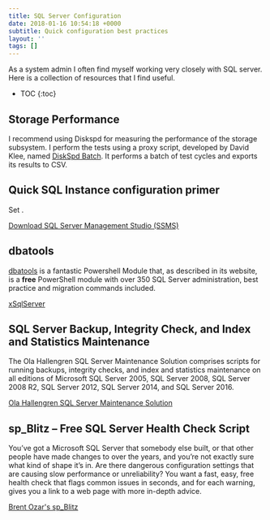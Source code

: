 ```yaml
---
title: SQL Server Configuration
date: 2018-01-16 10:54:18 +0000
subtitle: Quick configuration best practices
layout: ''
tags: []
---
```

As a system admin I often find myself working very closely with SQL server. Here is a collection of resources that I find useful.

* TOC {:toc}

## Storage Performance

I recommend using Diskspd for measuring the performance of the storage subsystem. I perform the tests using a proxy script, developed by David Klee, named [DiskSpd Batch](https://www.heraflux.com/resources/utilities/diskspd-batch/). It performs a batch of test cycles and exports its results to CSV.

## Quick SQL Instance configuration primer

Set .

[Download SQL Server Management Studio (SSMS)](https://msdn.microsoft.com/en-us/library/mt238290.aspx)

## dbatools

[dbatools](https://dbatools.io) is a fantastic Powershell Module that, as described in its website, is a **free** PowerShell module with over 350 SQL Server administration, best practice and migration commands included.

[xSqlServer](https://github.com/PowerShell/xSQLServer)

## SQL Server Backup, Integrity Check, and Index and Statistics Maintenance

The Ola Hallengren SQL Server Maintenance Solution comprises scripts for running backups, integrity checks, and index and statistics maintenance on all editions of Microsoft SQL Server 2005, SQL Server 2008, SQL Server 2008 R2, SQL Server 2012, SQL Server 2014, and SQL Server 2016.

[Ola Hallengren SQL Server Maintenance Solution](https://ola.hallengren.com/)

## sp_Blitz – Free SQL Server Health Check Script

You’ve got a Microsoft SQL Server that somebody else built, or that other people have made changes to over the years, and you’re not exactly sure what kind of shape it’s in. Are there dangerous configuration settings that are causing slow performance or unreliability? You want a fast, easy, free health check that flags common issues in seconds, and for each warning, gives you a link to a web page with more in-depth advice.

[Brent Ozar's sp_Blitz](https://www.brentozar.com/blitz/)